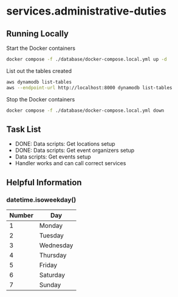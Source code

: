 # services.administrative-duties

## Running Locally

Start the Docker containers

```bash
docker compose -f ./database/docker-compose.local.yml up -d
```

List out the tables created

```bash
aws dynamodb list-tables
aws --endpoint-url http://localhost:8000 dynamodb list-tables
```

Stop the Docker containers

```bash
docker compose -f ./database/docker-compose.local.yml down
```

## Task List

* DONE: Data scripts: Get locations setup
* DONE: Data scripts: Get event organizers setup
* Data scripts: Get events setup
* Handler works and can call correct services

## Helpful Information

### datetime.isoweekday()

| Number | Day       |
|--------|-----------|
| 1      | Monday    |
| 2      | Tuesday   |
| 3      | Wednesday |
| 4      | Thursday  |
| 5      | Friday    |
| 6      | Saturday  |
| 7      | Sunday    |

